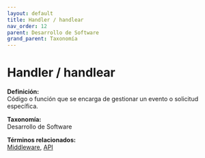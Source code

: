 ```yaml
---
layout: default
title: Handler / handlear
nav_order: 12
parent: Desarrollo de Software
grand_parent: Taxonomía
---
```


# Handler / handlear

**Definición:**  
Código o función que se encarga de gestionar un evento o solicitud específica.

**Taxonomía:**  
Desarrollo de Software

**Términos relacionados:**  
[Middleware](https://maleniski.github.io/diccionario-angl-tec-mx/docs/taxonomia/desarrollo--de--software/middleware.html), [API](https://maleniski.github.io/diccionario-angl-tec-mx/docs/taxonomia/desarrollo--de--software/api.html)
